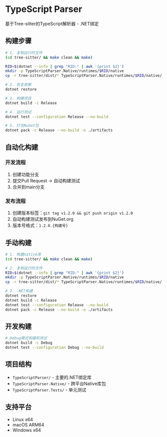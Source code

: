 # TypeScript Parser

基于Tree-sitter的TypeScript解析器 - .NET绑定

## 构建步骤

```bash
# 1. 复制运行时文件
(cd tree-sitter/ && make clean && make)

RID=$(dotnet --info | grep "RID:" | awk '{print $2}')
mkdir -p TypeScriptParser.Native/runtimes/$RID/native
cp -r tree-sitter/dist/* TypeScriptParser.Native/runtimes/$RID/native/

# 2. 恢复依赖
dotnet restore

# 3. 构建项目
dotnet build -c Release

# 4. 运行测试
dotnet test --configuration Release --no-build

# 5. 打包NuGet包
dotnet pack -c Release --no-build -o ./artifacts
```

## 自动化构建

### 开发流程
1. 创建功能分支
2. 提交Pull Request → 自动构建测试
3. 合并到main分支

### 发布流程
1. 创建版本标签：`git tag v1.2.0 && git push origin v1.2.0`
2. 自动构建测试发布到NuGet.org
3. 版本号格式：`1.2.0.{构建号}`

## 手动构建

```bash
# 1. 构建native库
(cd tree-sitter/ && make clean && make)

# 2. 复制运行时文件
RID=$(dotnet --info | grep "RID:" | awk '{print $2}')
mkdir -p TypeScriptParser.Native/runtimes/$RID/native
cp -r tree-sitter/dist/* TypeScriptParser.Native/runtimes/$RID/native/

# 3. .NET构建
dotnet restore
dotnet build -c Release
dotnet test --configuration Release --no-build
dotnet pack -c Release --no-build -o ./artifacts
```

## 开发构建

```bash
# Debug模式构建和测试
dotnet build -c Debug
dotnet test --configuration Debug --no-build
```

## 项目结构

- `TypeScriptParser/` - 主要的.NET绑定库
- `TypeScriptParser.Native/` - 跨平台Native库包
- `TypeScriptParser.Tests/` - 单元测试

## 支持平台

- Linux x64
- macOS ARM64  
- Windows x64
